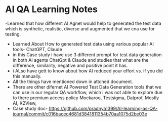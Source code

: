 # AI QA Learning Notes
-Learned that how different AI Agnet would help to generated the test data which is synthetic, realistic, diverse and augmented that we cna use for testing.
- Learned About How to generated test data using various popular AI tools- ChatGPT, Claude
- in this Case study i have use 3 different prompt for test data generation in both AI agents ChatGpt & Claude and studies that what are the difference, similarity, negative and positive point it has.
- i ALso have gett to know about how AI reduced your effort vs. if you did this manually.
- All the things  have mentioned down in attched document.
- There are other difernet AI Powered Test Data Generation tools that we can use in our regular QA workflow, which i was not able to explore due to there premium access policy
  Mockaroo, Testsigma, Datprof, Mostly AI, K2View, 
- Case study doc- https://github.com/pradnya1399/AI-learning-as-QA-journal/commit/c016bacec4681d3841811354b70aa1075d2be03e 
